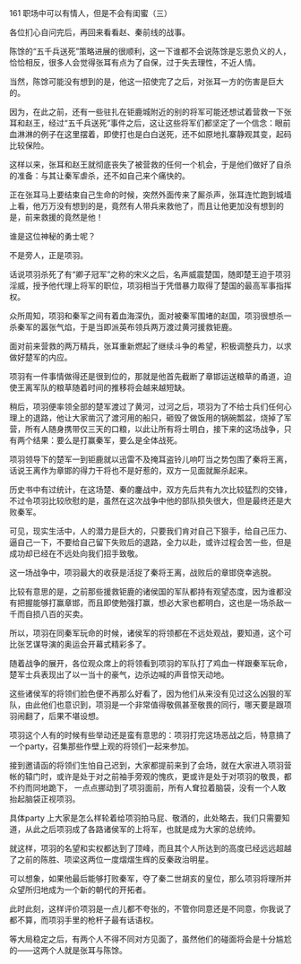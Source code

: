 161 职场中可以有情人，但是不会有闺蜜（三）



各位扪心自问完后，再回来看看赵、秦前线的战事。



陈馀的“五千兵送死”策略进展的很顺利，这一下谁都不会说陈馀是忘恩负义的人，恰恰相反，很多人会觉得张耳有点为了自保，过于失去理性，不近人情。

当然，陈馀可能没有想到的是，他这一招使完了之后，对张耳一方的伤害是巨大的。

因为，在此之前，还有一些驻扎在钜鹿城附近的别的将军可能还想试着营救一下张耳和赵王，经过“五千兵送死”事件之后，这让这些将军们都坚定了一个信念：眼前血淋淋的例子在这里摆着，即使打也是白白送死，还不如原地扎寨静观其变，起码比较保险。



这样以来，张耳和赵王就彻底丧失了被营救的任何一个机会，于是他们做好了自杀的准备：与其让秦军虐杀，还不如自己来个痛快的。

正在张耳马上要结束自己生命的时候，突然外面传来了厮杀声，张耳连忙跑到城墙上看，他万万没有想到的是，竟然有人带兵来救他了，而且让他更加没有想到的是，前来救援的竟然是他！

谁是这位神秘的勇士呢？

不是旁人，正是项羽。



话说项羽杀死了有“卿子冠军”之称的宋义之后，名声威震楚国，随即楚王迫于项羽淫威，授予他代理上将军的职位，项羽相当于凭借暴力取得了楚国的最高军事指挥权。

众所周知，项羽和秦军之间有着血海深仇，面对被秦军围堵的赵国，项羽很想杀一杀秦军的嚣张气焰，于是当即派英布领兵两万渡过黄河援救钜鹿。

面对前来营救的两万精兵，张耳重新燃起了继续斗争的希望，积极调整兵力，以求做好楚军的内应。

项羽有一件事情做得还是很到位的，那就是他首先截断了章邯运送粮草的甬道，迫使王离军队的粮草随着时间的推移将会越来越短缺。



稍后，项羽便率领全部的楚军渡过了黄河，过河之后，项羽为了不给士兵们任何心理上的退路，他让大家凿沉了渡河用的船只，砸毁了做饭用的锅碗瓢盆，烧掉了军营，所有人随身携带仅三天的口粮，以此让所有将士明白，接下来的这场战争，只有两个结果：要么是打赢秦军，要么是全体战死。

项羽领导下的楚军一到钜鹿就以迅雷不及掩耳盗铃儿响叮当之势包围了秦将王离，话说王离作为章邯的得力干将也不是好惹的，双方一见面就厮杀起来。



历史书中有过统计，在这场楚、秦的鏖战中，双方先后共有九次比较猛烈的交锋，不过令项羽比较欣慰的是，虽然在这次战争中他的部队损失很大，但是最终还是大败秦军。

可见，现实生活中，人的潜力是巨大的，只要我们肯对自己下狠手，给自己压力、逼自己一下，不要给自己留下失败后的退路，全力以赴，或许过程会苦一些，但是成功却已经在不远处向我们招手致敬。

这一场战争中，项羽最大的收获是活捉了秦将王离，战败后的章邯侥幸逃脱。

比较有意思的是，之前那些援救钜鹿的诸侯国的军队都持有观望态度，因为谁都没有把握能够打赢章邯，而且即使勉强打赢，想必大家也都明白，这也是一场杀敌一千而自损八百的买卖。

所以，项羽在同秦军玩命的时候，诸侯军的将领都在不远处观战，要知道，这个可比张艺谋导演的奥运会开幕式精彩多了。



随着战争的展开，各位观众席上的将领看到项羽的军队打了鸡血一样跟秦军玩命，楚军士兵表现出了以一当十的豪气，边杀边喊的声音惊天动地。

这些诸侯军的将领们脸色便不再那么好看了，因为他们从来没有见过这么凶狠的军队，由此他们也意识到，项羽是一个非常值得敬佩甚至敬畏的同行，哪天要是跟项羽闹翻了，后果不堪设想。

项羽这个人有的时候有些举动还是蛮有意思的：项羽打完这场恶战之后，特意搞了一个party，召集那些作壁上观的将领们一起来参加。

接到邀请函的将领们生怕自己迟到，大家都提前来到了会场，就在大家进入项羽营帐的辕门时，或许是处于对之前袖手旁观的愧疚，更或许是处于对项羽的敬畏，都不约而同地跪下，
一点点挪动到了项羽面前，所有人耷拉着脑袋，没有一个人敢抬起脑袋正视项羽。

具体party 上大家是怎么样轮着给项羽拍马屁、敬酒的，此处略去，我们只需要知道，从此之后项羽成了各路诸侯军的上将军，也就是成为大家的总统帅。

就这样，项羽的名望和实权都达到了顶峰，而且其个人所达到的高度已经远远超越了之前的陈胜、项梁这两位一度熠熠生辉的反秦政治明星。

可以想象，如果他最后能够打败秦军，夺了秦二世胡亥的皇位，那么项羽将理所并众望所归地成为一个新的朝代的开拓者。

此时此刻，这样评价项羽是一点儿都不夸张的，不管你同意还是不同意，你我说了都不算，而项羽手里的枪杆子最有话语权。

等大局稳定之后，有两个人不得不同对方见面了，虽然他们的碰面将会是十分尴尬的——这两个人就是张耳与陈馀。

